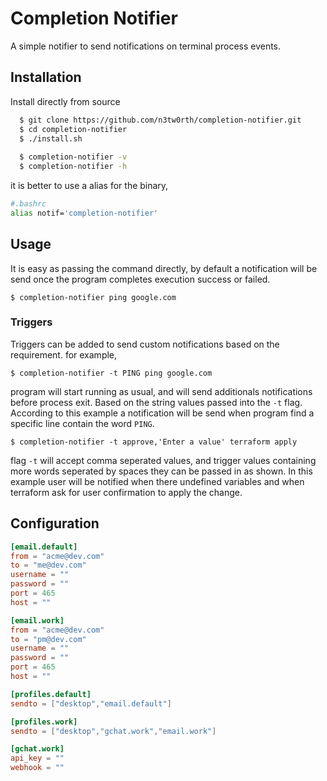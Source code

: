 # Completion Notifier

A simple notifier to send notifications on terminal process events.


## Installation

Install directly from source

```bash
  $ git clone https://github.com/n3tw0rth/completion-notifier.git
  $ cd completion-notifier
  $ ./install.sh
  
  $ completion-notifier -v
  $ completion-notifier -h
```

it is better to use a alias for the binary,
```bash
#.bashrc
alias notif='completion-notifier'
```
## Usage

It is easy as passing the command directly, by default a notification will be send once the program completes execution success or failed.

```shell
$ completion-notifier ping google.com 
```
### Triggers
Triggers can be added to send custom notifications based on the requirement. for example,

```shell
$ completion-notifier -t PING ping google.com 
```
program will start running as usual, and will send additionals notifications before process exit. Based on the string values passed into the `-t` flag. According to this example a notification will be send when program find a specific line contain the word `PING`.

```shell
$ completion-notifier -t approve,'Enter a value' terraform apply
```
flag `-t` will accept comma seperated values, and trigger values containing more words seperated by spaces they can be passed in as shown. In this example user will be notified when there undefined variables and when terraform ask for user confirmation to apply the change.
## Configuration

```toml
[email.default]
from = "acme@dev.com"
to = "me@dev.com"
username = ""
password = ""
port = 465
host = ""

[email.work]
from = "acme@dev.com"
to = "pm@dev.com"
username = ""
password = ""
port = 465
host = ""

[profiles.default]
sendto = ["desktop","email.default"]

[profiles.work]
sendto = ["desktop","gchat.work","email.work"]

[gchat.work]
api_key = ""
webhook = ""

```
